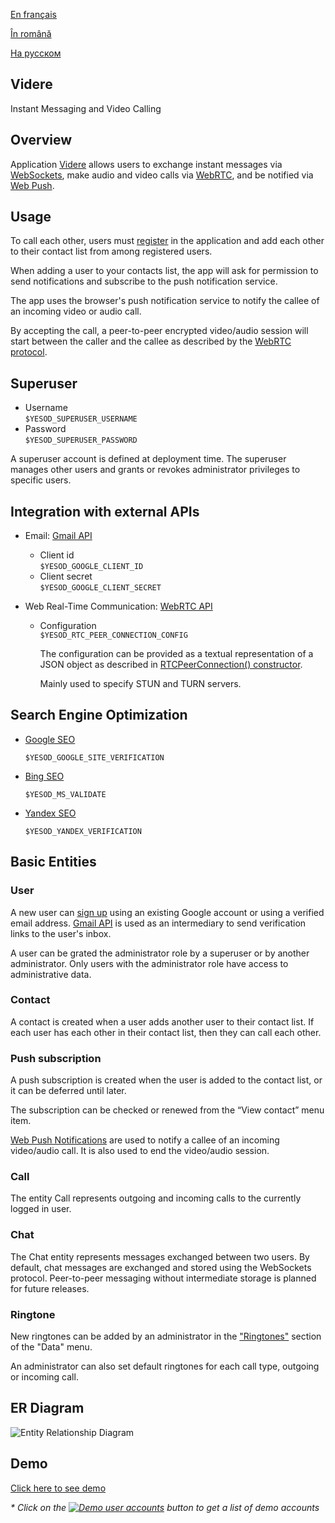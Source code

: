
[En français](https://github.com/ciukstar/videre/blob/master/README.fr.md)  

[În română](https://github.com/ciukstar/videre/blob/master/README.ro.md)  

[На русском](https://github.com/ciukstar/videre/blob/master/README.ru.md)

## Videre
Instant Messaging and Video Calling

## Overview
Application [Videre](https://videre-2pg7fq7tgq-de.a.run.app) allows users to exchange instant messages via [WebSockets](https://developer.mozilla.org/en-US/docs/Web/API/WebSockets_API), make audio and video calls via [WebRTC](https://developer.mozilla.org/en-US/docs/Web/API/WebRTC_API), and be notified via [Web Push](https://developer.mozilla.org/en-US/docs/Web/API/Push_API).

## Usage
To call each other, users must [register](https://videre-2pg7fq7tgq-de.a.run.app/auth/login) in the application and add each other to their contact list from among registered users.

When adding a user to your contacts list, the app will ask for permission to send notifications and subscribe to the push notification service.

The app uses the browser's push notification service to notify the callee of an incoming video or audio call.

By accepting the call, a peer-to-peer encrypted video/audio session will start between the caller and the callee as described by the [WebRTC protocol](https://www.w3.org/TR/webrtc/).

## Superuser

* Username  
  ```$YESOD_SUPERUSER_USERNAME```
* Password  
  ```$YESOD_SUPERUSER_PASSWORD```
  
A superuser account is defined at deployment time. The superuser manages other users and grants or revokes administrator privileges to specific users.

## Integration with external APIs

* Email: [Gmail API](https://developers.google.com/gmail/api/guides)  

  * Client id  
    ```$YESOD_GOOGLE_CLIENT_ID```
  * Client secret  
    ```$YESOD_GOOGLE_CLIENT_SECRET```
	
* Web Real-Time Communication: [WebRTC API](https://developer.mozilla.org/en-US/docs/Web/API/WebRTC_API)
  * Configuration  
    ```$YESOD_RTC_PEER_CONNECTION_CONFIG```  
	
    The configuration can be provided as a textual representation of a JSON object as described in [RTCPeerConnection() constructor](https://developer.mozilla.org/en-US/docs/Web/API/RTCPeerConnection/RTCPeerConnection).  

    Mainly used to specify STUN and TURN servers.

## Search Engine Optimization

* [Google SEO](https://search.google.com/search-console)

  ```$YESOD_GOOGLE_SITE_VERIFICATION```
  
* [Bing SEO](https://www.bing.com/webmasters)

  ```$YESOD_MS_VALIDATE```
  
* [Yandex SEO](https://webmaster.yandex.com/welcome)

  ```$YESOD_YANDEX_VERIFICATION```

## Basic Entities

### User
A new user can [sign up](https://videre-2pg7fq7tgq-de.a.run.app/auth/login) using an existing Google account or using a verified email address. [Gmail API](https://developers.google.com/gmail/api/guides) is used as an intermediary to send verification links to the user's inbox.

A user can be grated the administrator role by a superuser or by another administrator. Only users with the administrator role have access to administrative data.

### Contact
A contact is created when a user adds another user to their contact list. If each user has each other in their contact list, then they can call each other.

### Push subscription
A push subscription is created when the user is added to the contact list, or it can be deferred until later.

The subscription can be checked or renewed from the “View contact” menu item.

[Web Push Notifications](https://developer.mozilla.org/en-US/docs/Web/API/Push_API) are used to notify a callee of an incoming video/audio call. It is also used to end the video/audio session.

### Call
The entity Call represents outgoing and incoming calls to the currently logged in user.

### Chat
The Chat entity represents messages exchanged between two users. By default, chat messages are exchanged and stored using the WebSockets protocol. Peer-to-peer messaging without intermediate storage is planned for future releases.

### Ringtone

New ringtones can be added by an administrator in the ["Ringtones"](https://videre-2pg7fq7tgq-de.a.run.app/data/ringtones) section of the "Data" menu.

An administrator can also set default ringtones for each call type, outgoing or incoming call.

## ER Diagram

![Entity Relationship Diagram](static/img/ERD_Videre.svg)

## Demo

[Click here to see demo](https://videre-2pg7fq7tgq-de.a.run.app)

_* Click on the [![Demo user accounts](demo/button-demo-accounts.png)](https://videre-2pg7fq7tgq-de.a.run.app/auth/login) button to get a list of demo accounts_
